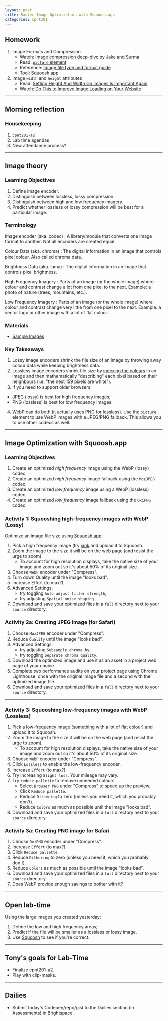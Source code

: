 ```yaml
---
layout: post
title: Raster Image Optimization with Squoosh.app
categories: cpnt201
---
```


## Homework
1. Image Formats and Compression
    - Watch: [Image compression deep-dive](https://youtu.be/F1kYBnY6mwg) by Jake and Surma
    - Read: [`picture` element](https://developer.mozilla.org/en-US/docs/Web/HTML/Element/picture)
    - Reference: [Image file type and format guide](https://developer.mozilla.org/en-US/docs/Web/Media/Formats/Image_types)
    - Tool: [Squoosh.app](https://squoosh.app/)
2. Image `width` and `height` attributes
    - Read: [Setting Height And Width On Images Is Important Again](https://www.smashingmagazine.com/2020/03/setting-height-width-images-important-again/)
    - Watch: [Do This to Improve Image Loading on Your Website](https://youtu.be/4-d_SoCHeWE)

---

## Morning reflection
### Housekeeping
1. `cpnt201-a2`
2. Lab time agendas
3. New attendance process?

---

## Image theory
### Learning Objectives
1. Define image encoder.
2. Distinguish between lossless, lossy compression.
3. Distinguish between high and low frequency imagery.
4. Predict whether lossless or lossy compression will be best for a particular image.

### Terminology
<dl>
Image encoder (aka. codec)
: A library/module that converts one image format to another. Not all encoders are created equal.

Colour Data (aka. chroma)
: The digital information in an image that controls pixel colour. Also called chroma data.

Brightness Data (aka. luma)
: The digital information in an image that controls pixel brightness.

High Frequency Imagery
: Parts of an image (or the whole image) where colour and contrast change a lot from one pixel to the next. Example: a photo of nature (trees, mountains, etc.).

Low Frequency Imagery
: Parts of an image (or the whole image) where colour and contrast change very little from one pixel to the next. Example: a vector logo or other image with a lot of flat colour.

### Materials
- [Sample Images](https://github.com/sait-wbdv/sample-code/tree/master/assets/images)

### Key Takeaways
1. Lossy image encoders shrink the file size of an image by throwing away colour data while keeping brightness data.
2. Lossless image encoders shrink file size by [indexing the colours](https://en.wikipedia.org/wiki/Indexed_color) in an image and then mathematically "describing" each pixel based on their neighbours (i.e. "the next 159 pixels are white").
3. If you need to support older browsers:
  - JPEG (lossy) is best for high frequency images;
  - PNG (lossless) is best for low frequency images.
4. WebP can do both (it actually uses PNG for lossless). Use the `picture` element to use WebP images with a JPEG/PNG fallback. This allows you to use other codecs as well.

---

## Image Optimization with Squoosh.app
### Learning Objectives
1. Create an optimized _high frequency_ image using the WebP (lossy) codec.
2. Create an optimized _high frequency_ image fallback using the `MozJPEG` codec.
3. Create an optimized _low frequency_ image using a WebP (lossless) codec.
4. Create an optimized _low frequency_ image fallback using the `OxiPNG` codec.

### Activity 1: Squooshing high-frequency images with WebP (Lossy)
Optimize an image file size using [Squoosh.app](https://squoosh.app/):
1. Pick a high frequency image (try [jank](https://github.com/sait-wbdv/assets/blob/main/images/source/jank.png) and upload it to Squoosh.
2. Zoom the image to the size it will be on the web page (and resist the urge to zoom).
    - To account for high resolution displays, take the native size of your image and zoom out so it's about 50% of its original size.
3. Choose `WebP` encoder under "Compress".
4. Turn down Quality until the image "looks bad".
5. Increase Effort (to max?).
6. Advanced Settings: 
    - try toggling `Auto adjust filter strength`;
    - try adjusting `Spatial noise shaping`.
7. Download and save your optimized files in a `full` directory next to your `source` directory.

### Activity 2a: Creating JPEG image (for Safari)
1. Choose `MozJPEG` encoder under "Compress".
2. Reduce `Quality` until the image "looks bad".
3. Advanced Settings:
    - try adjusting `Subsample chroma by`;
    - try toggling `Separate chroma quality`.
4. Download the optimized image and use it as an asset in a project web page of your choice.
5. Complete two performance audits on your project page using Chrome Lighthouse: once with the original image file and a second with the optimized image file.
6. Download and save your optimized files in a `full` directory next to your `source` directory.

---

### Activity 3: Squooshing low-frequency images with WebP (Lossless)
1. Pick a low-frequency image (something with a lot of flat colour) and upload it to Squoosh.
2. Zoom the image to the size it will be on the web page (and resist the urge to zoom).
    - To account for high resolution displays, take the native size of your image and zoom out so it's about 50% of its original size.
3. Choose `WebP` encoder under "Compress".
4. Click `Lossless` to enable the low-frequency encoder.
5. Increase `Effort` (to max?).
6. Try increasing `Slight loss`. Your mileage may vary.
7. Try `reduce pallette` to remove unneeded colours.
    - Select `Browser PNG` under "Compress" to speed up the preview.
    - Click `Reduce pallette`.
    - Reduce `Dithering` to zero (unless you need it, which you probably don't).
    - Reduce `Colors` as much as possible until the image "looks bad".
8. Download and save your optimized files in a `full` directory next to your `source` directory.

### Activity 3a: Creating PNG image for Safari
1. Choose `OxiPNG` encoder under "Compress".
2. Increase `Effort` (to max?).
3. Click `Reduce pallette`.
4. Reduce `Dithering` to zero (unless you need it, which you probably don't).
5. Reduce `Colors` as much as possible until the image "looks bad".
6. Download and save your optimized files in a `full` directory next to your `source` directory.
7. Does WebP provide enough savings to bother with it?

---

## Open lab-time
Using the large images you created yesterday:
1. Define the low and high frequency areas;
2. Predict if the file will be smaller as a lossless or lossy image.
3. Use [Squoosh](https://squoosh.app/) to see if you're correct.

---

## Tony's goals for Lab-Time
- Finalize cpnt201-a2.
- Play with clip-masks.

---

## Dailies
- Submit today's Codepen/repo/gist to the Dailies section (in Assessments) in Brightspace.
